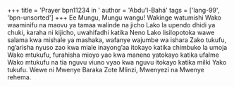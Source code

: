 +++
title = 'Prayer bpn11234 in '
author = 'Abdu'l-Bahá'
tags = ['lang-99', 'bpn-unsorted']
+++
Ee Mungu, Mungu wangu!  Wakinge watumishi Wako waaminifu na maovu ya tamaa walinde na jicho Lako la upendo dhidi ya chuki, karaha ni kijicho, uwahifadhi katika Neno Lako lisilopotoka wawe salama kwa mishale ya mashaka, wafanye wajumbe wa ishara Zako tukufu, ng’arisha nyuso zao kwa miale inayong’aa itokayo katika chimbuko la umoja Wako mtukufu, furahisha mioyo yao kwa maneno yatokayo katika ufalme Wako mtukufu na tia nguvu viuno vyao kwa nguvu itokayo katika milki Yako tukufu.  Wewe ni Mwenye Baraka Zote Mlinzi, Mwenyezi na Mwenye rehema.

